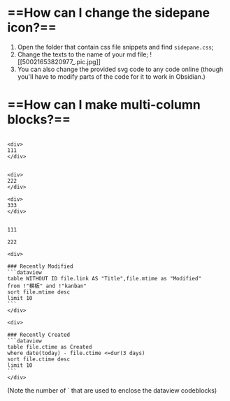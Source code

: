 # ==How can I change the sidepane icon?==

1. Open the folder that contain css file snippets and find `sidepane.css`;
2. Change the texts to the name of your md file; 
![[50021653820977_.pic.jpg]]
3. You can also change the provided svg code to any code online (though you'll have to modify parts of the code for it to work in Obsidian.)

# ==How can I make multi-column blocks?==


```ad-flex

<div>
111
</div>


<div>
222
</div>

<div>
333
</div>

```


```ad-col2

111

222

```

````ad-flex
<div>

### Recently Modified
```dataview
table WITHOUT ID file.link AS "Title",file.mtime as "Modified"
from !"模板" and !"kanban"
sort file.mtime desc
limit 10
```
</div>

<div>

### Recently Created
```dataview
table file.ctime as Created
where date(today) - file.ctime <=dur(3 days)
sort file.ctime desc
limit 10
```
</div>
````

(Note the number of \` that are used to enclose the dataview codeblocks)